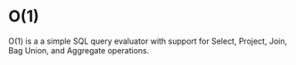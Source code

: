 # O(1)
O(1) is a a simple SQL query evaluator with support for Select, Project, Join, Bag Union, and Aggregate operations.
